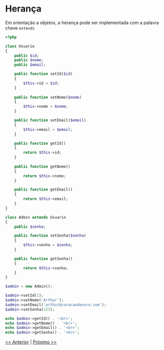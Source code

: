 # Herança

Em orientação a objetos, a herança pode ser implementada com a palavra chave `extends`

```php
<?php

class Usuario
{
    public $id;
	public $nome;
    public $email;

    public function setId($id)
    {
        $this->id = $id;
    }
	
	public function setNome($nome)
    {
        $this->nome = $nome;
    }

    public function setEmail($email)
    {
        $this->email = $email;
    }

    public function getId()
    {
        return $this->id;
    }
	
	public function getNome()
    {
        return $this->nome;
    }

    public function getEmail()
    {
        return $this->email;
    }
}

class Admin extends Usuario
{
    public $senha;

    public function setSenha($senha)
    {
        $this->senha = $senha;
    }

    public function getSenha()
    {
        return $this->senha;
    }
}

$admin = new Admin();

$admin->setId(1);
$admin->setNome('Arthur');
$admin->setEmail('arthur@coracaodeouro.com');
$admin->setSenha(123);

echo $admin->getId() . '<br>';
echo $admin->getNome() . '<br>';
echo $admin->getEmail() . '<br>';
echo $admin->getSenha() . '<br>';
```

[<< Anterior](https://github.com/agenciasys/as-capacita/blob/master/PHP-OO/Objeto2.md#objeto)
|
[Próximo >>](https://github.com/agenciasys/as-capacita/blob/master/PHP-OO/ModificadoresAcesso.md#public)
